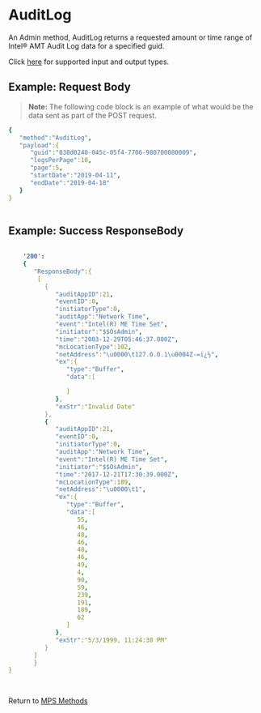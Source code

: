 # AuditLog
 
An Admin method, AuditLog returns a requested amount or time range of Intel&reg; AMT Audit Log data for a specified guid. 

Click [here](types.md) for supported input and output types.

## Example: Request Body

>**Note:** The following code block is an example of what would be the data sent as part of the POST request. 

``` yaml
{  
   "method":"AuditLog",
   "payload":{  
      "guid":"038d0240-045c-05f4-7706-980700080009",
      "logsPerPage":10,
      "page":5,
      "startDate":"2019-04-11",
      "endDate":"2019-04-18"
   }
}
	
```

## Example: Success ResponseBody

``` yaml

    '200':
    {  
	   "ResponseBody":{
	    [  
		  {  
			 "auditAppID":21,
			 "eventID":0,
			 "initiatorType":0,
			 "auditApp":"Network Time",
			 "event":"Intel(R) ME Time Set",
			 "initiator":"$$OsAdmin",
			 "time":"2003-12-29T05:46:37.000Z",
			 "mcLocationType":102,
			 "netAddress":"\u0000\t127.0.0.1\u0004Z-=ï¿½",
			 "ex":{  
				"type":"Buffer",
				"data":[  

				]
			 },
			 "exStr":"Invalid Date"
		  },
		  {  
			 "auditAppID":21,
			 "eventID":0,
			 "initiatorType":0,
			 "auditApp":"Network Time",
			 "event":"Intel(R) ME Time Set",
			 "initiator":"$$OsAdmin",
			 "time":"2017-12-21T17:30:39.000Z",
			 "mcLocationType":189,
			 "netAddress":"\u0000\t1",
			 "ex":{  
				"type":"Buffer",
				"data":[  
				   55,
				   46,
				   48,
				   46,
				   48,
				   46,
				   49,
				   4,
				   90,
				   59,
				   239,
				   191,
				   189,
				   62
				]
			 },
			 "exStr":"5/3/1999, 11:24:30 PM"
		  }
	   ]
	   }
}
					
					
```

Return to [MPS Methods](../indexMPS.md)
